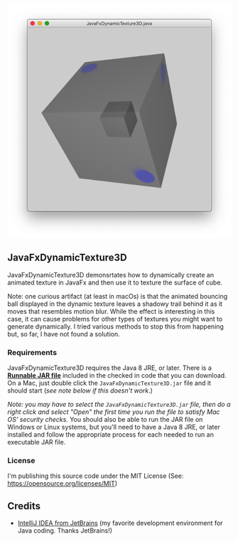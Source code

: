 <p align="center"><img src="https://github.com/wholder/JavaFxDynamicTexture3D/blob/master/images/JavaFxDynamicTexture3D.png"></p>

## JavaFxDynamicTexture3D
JavaFxDynamicTexture3D demonsrtates how to dynamically create an animated texture in JavaFx and then use it to texture the surface of cube.
        
Note: one curious artifact (at least in macOs) is that the animated bouncing ball displayed in the dynamic texture leaves a shadowy trail behind it as it moves that resembles motion blur.  While the effect is interesting in this case, it can cause problems for other types of textures you might want to generate dynamically.  I tried various methods to stop this from happening but, so far, I have not found a solution.

### Requirements
JavaFxDynamicTexture3D requires the Java 8 JRE, or later.  There is a [**Runnable JAR file**](https://github.com/wholder/JavaFxDynamicTexture3D/tree/master/out/artifacts/JavaFxDynamicTexture3D_jar) included in the checked in code that you can download.   On a Mac, just double click the `JavaFxDynamicTexture3D.jar` file and it should start (_see note below if this doesn't work_.)  
  
_Note: you may have to select the `JavaFxDynamicTexture3D.jar` file, then do a right click and select "Open" the first time you run the file to satisfy Mac OS' security checks._  You should also be able to run the JAR file on Windows or Linux systems, but you'll need to have a Java 8 JRE, or later installed and follow the appropriate process for each needed to run an executable JAR file.
### License
I'm publishing this source code under the MIT License (See: https://opensource.org/licenses/MIT)
## Credits
 - [IntelliJ IDEA from JetBrains](https://www.jetbrains.com/idea/) (my favorite development environment for Java coding. Thanks JetBrains!)
